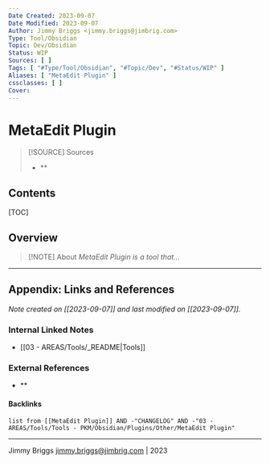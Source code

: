 ```yaml
---
Date Created: 2023-09-07
Date Modified: 2023-09-07
Author: Jimmy Briggs <jimmy.briggs@jimbrig.com>
Type: Tool/Obsidian
Topic: Dev/Obsidian
Status: WIP
Sources: [ ]
Tags: [ "#Type/Tool/Obsidian", "#Topic/Dev", "#Status/WIP" ]
Aliases: [ "MetaEdit Plugin" ]
cssclasses: [ ]
Cover:
---
```


# MetaEdit Plugin

> [!SOURCE] Sources
> - **

## Contents

[TOC]

## Overview

> [!NOTE] About
> *MetaEdit Plugin is a tool that...*

***

## Appendix: Links and References

*Note created on [[2023-09-07]] and last modified on [[2023-09-07]].*

### Internal Linked Notes

- [[03 - AREAS/Tools/_README|Tools]]

### External References

- **

#### Backlinks

```dataview
list from [[MetaEdit Plugin]] AND -"CHANGELOG" AND -"03 - AREAS/Tools/Tools - PKM/Obsidian/Plugins/Other/MetaEdit Plugin"
```


***

Jimmy Briggs <jimmy.briggs@jimbrig.com> | 2023

